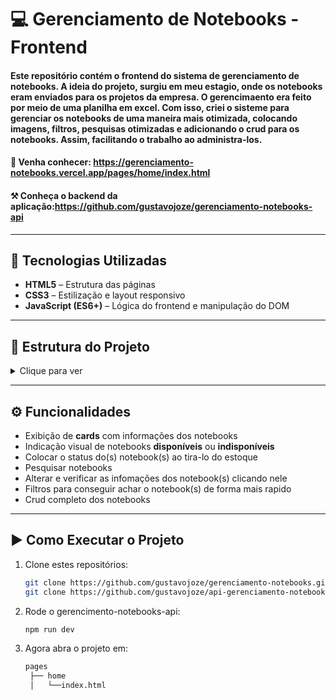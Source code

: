 # 💻 Gerenciamento de Notebooks - Frontend

#### Este repositório contém o **frontend** do sistema de gerenciamento de notebooks. A ideia do projeto, surgiu em meu estagio, onde os notebooks eram enviados para os projetos da empresa. O gerencimaento era feito por meio de uma planilha em excel. Com isso, criei o sisteme para gerenciar os notebooks de uma maneira mais otimizada, colocando imagens, filtros, pesquisas otimizadas e adicionando o crud para os notebooks. Assim, facilitando o trabalho ao administra-los.

#### 🚪 Venha conhecer: https://gerenciamento-notebooks.vercel.app/pages/home/index.html
#### ⚒️ Conheça o backend da aplicação:https://github.com/gustavojoze/gerenciamento-notebooks-api
---

## 🚀 Tecnologias Utilizadas

- **HTML5** – Estrutura das páginas  
- **CSS3** – Estilização e layout responsivo  
- **JavaScript (ES6+)** – Lógica do frontend e manipulação do DOM  

---

## 📂 Estrutura do Projeto

<details>
  <summary>Clique para ver</summary>

  ```bash
  assets
    ├── icon-adicionarNotebook.png
    ├── icon-filters.png
    ├── icon-lupa.png
    ├── logo-empresa.png
    └── notebook.jpeg
  pages
    ├── cadastro
    │   ├── pagina-cadastro-style.css
    │   ├── pagina-cadastro.html
    │   └── pagina-cadastro.js
    └── home
    │   ├── index.html
    │   ├── main.js
    │   └── style.css
  scripts
    └── services
        ├── apiMetodosHTTP.js
        └── gerarPlanilha.js      
```
</details>


---

## ⚙️ Funcionalidades

- Exibição de **cards** com informações dos notebooks  
- Indicação visual de notebooks **disponíveis** ou **indisponíveis**  
- Colocar o status do(s) notebook(s) ao tira-lo do estoque
- Pesquisar notebooks
- Alterar e verificar as infomações dos notebook(s) clicando nele
- Filtros para conseguir achar o notebook(s) de forma mais rapido
- Crud completo dos notebooks

---

## ▶️ Como Executar o Projeto

1. Clone estes repositórios:
   ```bash
   git clone https://github.com/gustavojoze/gerenciamento-notebooks.git
   git clone https://github.com/gustavojoze/api-gerenciamento-notebooks-api.git
   ```
2. Rode o gerencimento-notebooks-api:
   ```bash
   npm run dev
   ```
3. Agora abra o projeto em:
   ```bash
   pages
    ├── home
    │   └──index.html
   ```
